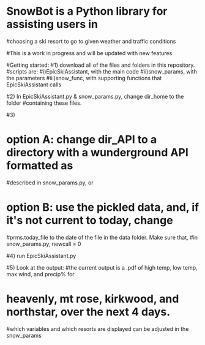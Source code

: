 # SnowBot is a Python library for assisting users in 
#choosing a ski resort to go to given weather and traffic conditions

#This is a work in progress and will be updated with new features

#Getting started:
#1) download all of the files and folders in this repository. 
#scripts are: 
#i)EpicSkiAssistant, with the main code
#ii)snow_params, with the parameters
#iii)snow_func, with supporting functions that EpicSkiAssistant calls

#2) In EpicSkiAssistant.py & snow_params.py, change dir_home to the folder
#containing these files.

#3)  
# option A: change dir_API to a directory with a wunderground API formatted as 
#described in snow_params.py, or

# option B: use the pickled data, and, if it's not current to today, change 
#prms.today_file to the date of the file in the data folder. Make sure that, 
#in snow_params.py, newcall = 0

#4) run EpicSkiAssistant.py

#5) Look at the output: 
#the current output is a .pdf of high temp, low temp, max wind, and precip% for
# heavenly, mt rose, kirkwood, and northstar, over the next 4 days. 
#which variables and which resorts are displayed can be adjusted in the snow_params
